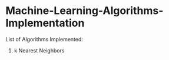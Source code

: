 # Machine-Learning-Algorithms-Implementation

List of Algorithms Implemented:
<ol>
<li> k Nearest Neighbors</li>
